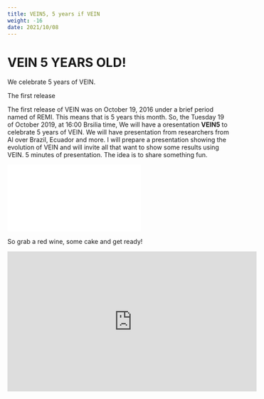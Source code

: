 ```yaml
---
title: VEIN5, 5 years if VEIN
weight: -16
date: 2021/10/08
---
```


# VEIN 5 YEARS OLD!

We celebrate 5 years of VEIN.

The first release 

The first release of VEIN was on October 19, 2016 under a brief period named of REMI. This means that is 5 years this month.  So, the Tuesday 19 of October 2019, at 16:00 Brsilia time, We will have a oresentation **VEIN5** to celebrate 5 years of VEIN. We will have presentation from researchers from Al over Brazil, Ecuador and more. I will prepare a presentation showing the evolution of VEIN and will invite all that want to show some results using VEIN. 5 minutes of presentation. The idea is to share something fun.


![](vein5.md)

So grab a red wine, some cake and get ready!

<iframe width="560" height="315" src="https://www.youtube.com/embed/ng2dOpRuKxc" title="YouTube video player" frameborder="0" allow="accelerometer; autoplay; clipboard-write; encrypted-media; gyroscope; picture-in-picture" allowfullscreen></iframe>


